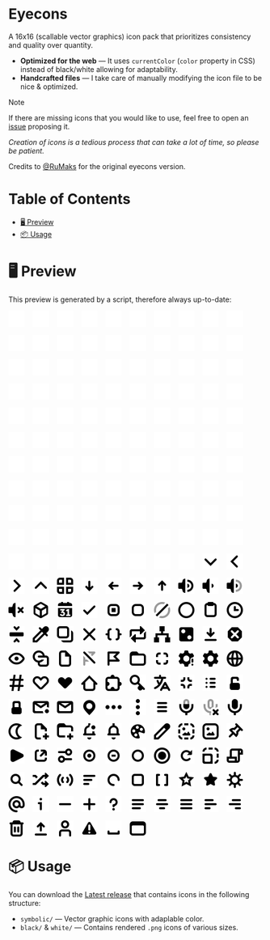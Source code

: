 # Eyecons

A 16x16 (scallable vector graphics) icon pack that prioritizes consistency and quality over quantity.

- **Optimized for the web** — It uses `currentColor` (`color` property in CSS) instead of black/white allowing for adaptability.
- **Handcrafted files** — I take care of manually modifying the icon file to be nice & optimized.

> [!NOTE]
> If there are missing icons that you would like to use, feel free to open an [issue](https://github.com/bbfh-dev/eyecons/issues/new) proposing it.
>
> *Creation of icons is a tedious process that can take a lot of time, so please be patient.*

Credits to [@RuMaks](https://github.com/rumaks-xyz) for the original eyecons version.

# Table of Contents

<!-- vim-markdown-toc GFM -->

* [🖥️ Preview](#-preview)
* [📦 Usage](#-usage)

<!-- vim-markdown-toc -->

# 🖥️ Preview

This preview is generated by a script, therefore always up-to-date:

<div style="display: flex; gap: 1rem; flex-wrap: wrap;">
<!-- begin preview -->
<img src="./.github/preview/white__angle_down.png#gh-dark-mode-only" width="32px" height="32px" />
<img src="./.github/preview/white__angle_left.png#gh-dark-mode-only" width="32px" height="32px" />
<img src="./.github/preview/white__angle_right.png#gh-dark-mode-only" width="32px" height="32px" />
<img src="./.github/preview/white__angle_up.png#gh-dark-mode-only" width="32px" height="32px" />
<img src="./.github/preview/white__apps.png#gh-dark-mode-only" width="32px" height="32px" />
<img src="./.github/preview/white__arrow_down.png#gh-dark-mode-only" width="32px" height="32px" />
<img src="./.github/preview/white__arrow_left.png#gh-dark-mode-only" width="32px" height="32px" />
<img src="./.github/preview/white__arrow_right.png#gh-dark-mode-only" width="32px" height="32px" />
<img src="./.github/preview/white__arrow_up.png#gh-dark-mode-only" width="32px" height="32px" />
<img src="./.github/preview/white__audio_volume-high.png#gh-dark-mode-only" width="32px" height="32px" />
<img src="./.github/preview/white__audio_volume-low.png#gh-dark-mode-only" width="32px" height="32px" />
<img src="./.github/preview/white__audio_volume-medium.png#gh-dark-mode-only" width="32px" height="32px" />
<img src="./.github/preview/white__audio_volume-mute.png#gh-dark-mode-only" width="32px" height="32px" />
<img src="./.github/preview/white__box.png#gh-dark-mode-only" width="32px" height="32px" />
<img src="./.github/preview/white__calendar.png#gh-dark-mode-only" width="32px" height="32px" />
<img src="./.github/preview/white__check.png#gh-dark-mode-only" width="32px" height="32px" />
<img src="./.github/preview/white__checkbox-checked.png#gh-dark-mode-only" width="32px" height="32px" />
<img src="./.github/preview/white__checkbox-unchecked.png#gh-dark-mode-only" width="32px" height="32px" />
<img src="./.github/preview/white__circle-crossed.png#gh-dark-mode-only" width="32px" height="32px" />
<img src="./.github/preview/white__circle.png#gh-dark-mode-only" width="32px" height="32px" />
<img src="./.github/preview/white__clipboard.png#gh-dark-mode-only" width="32px" height="32px" />
<img src="./.github/preview/white__clock.png#gh-dark-mode-only" width="32px" height="32px" />
<img src="./.github/preview/white__collapse.png#gh-dark-mode-only" width="32px" height="32px" />
<img src="./.github/preview/white__color_picker.png#gh-dark-mode-only" width="32px" height="32px" />
<img src="./.github/preview/white__copy.png#gh-dark-mode-only" width="32px" height="32px" />
<img src="./.github/preview/white__cross.png#gh-dark-mode-only" width="32px" height="32px" />
<img src="./.github/preview/white__curly_braces.png#gh-dark-mode-only" width="32px" height="32px" />
<img src="./.github/preview/white__cycle.png#gh-dark-mode-only" width="32px" height="32px" />
<img src="./.github/preview/white__diagram.png#gh-dark-mode-only" width="32px" height="32px" />
<img src="./.github/preview/white__dice.png#gh-dark-mode-only" width="32px" height="32px" />
<img src="./.github/preview/white__download.png#gh-dark-mode-only" width="32px" height="32px" />
<img src="./.github/preview/white__error.png#gh-dark-mode-only" width="32px" height="32px" />
<img src="./.github/preview/white__eye.png#gh-dark-mode-only" width="32px" height="32px" />
<img src="./.github/preview/white__eyecons.png#gh-dark-mode-only" width="32px" height="32px" />
<img src="./.github/preview/white__file.png#gh-dark-mode-only" width="32px" height="32px" />
<img src="./.github/preview/white__flag-crossed.png#gh-dark-mode-only" width="32px" height="32px" />
<img src="./.github/preview/white__flag.png#gh-dark-mode-only" width="32px" height="32px" />
<img src="./.github/preview/white__folder.png#gh-dark-mode-only" width="32px" height="32px" />
<img src="./.github/preview/white__fullscreen.png#gh-dark-mode-only" width="32px" height="32px" />
<img src="./.github/preview/white__gear-exclamation.png#gh-dark-mode-only" width="32px" height="32px" />
<img src="./.github/preview/white__gear.png#gh-dark-mode-only" width="32px" height="32px" />
<img src="./.github/preview/white__globe.png#gh-dark-mode-only" width="32px" height="32px" />
<img src="./.github/preview/white__hashtag.png#gh-dark-mode-only" width="32px" height="32px" />
<img src="./.github/preview/white__heart-outline.png#gh-dark-mode-only" width="32px" height="32px" />
<img src="./.github/preview/white__heart.png#gh-dark-mode-only" width="32px" height="32px" />
<img src="./.github/preview/white__home.png#gh-dark-mode-only" width="32px" height="32px" />
<img src="./.github/preview/white__jigsaw.png#gh-dark-mode-only" width="32px" height="32px" />
<img src="./.github/preview/white__key.png#gh-dark-mode-only" width="32px" height="32px" />
<img src="./.github/preview/white__language.png#gh-dark-mode-only" width="32px" height="32px" />
<img src="./.github/preview/white__leave_fullscreen.png#gh-dark-mode-only" width="32px" height="32px" />
<img src="./.github/preview/white__list.png#gh-dark-mode-only" width="32px" height="32px" />
<img src="./.github/preview/white__lock-open.png#gh-dark-mode-only" width="32px" height="32px" />
<img src="./.github/preview/white__lock.png#gh-dark-mode-only" width="32px" height="32px" />
<img src="./.github/preview/white__mail-notification.png#gh-dark-mode-only" width="32px" height="32px" />
<img src="./.github/preview/white__mail.png#gh-dark-mode-only" width="32px" height="32px" />
<img src="./.github/preview/white__map_pin.png#gh-dark-mode-only" width="32px" height="32px" />
<img src="./.github/preview/white__menu_dots_horizontal.png#gh-dark-mode-only" width="32px" height="32px" />
<img src="./.github/preview/white__menu_dots_vertical.png#gh-dark-mode-only" width="32px" height="32px" />
<img src="./.github/preview/white__menu_hamburger.png#gh-dark-mode-only" width="32px" height="32px" />
<img src="./.github/preview/white__microphone-medium.png#gh-dark-mode-only" width="32px" height="32px" />
<img src="./.github/preview/white__microphone-mute.png#gh-dark-mode-only" width="32px" height="32px" />
<img src="./.github/preview/white__microphone.png#gh-dark-mode-only" width="32px" height="32px" />
<img src="./.github/preview/white__moon.png#gh-dark-mode-only" width="32px" height="32px" />
<img src="./.github/preview/white__new_file.png#gh-dark-mode-only" width="32px" height="32px" />
<img src="./.github/preview/white__new_folder.png#gh-dark-mode-only" width="32px" height="32px" />
<img src="./.github/preview/white__notification-unread.png#gh-dark-mode-only" width="32px" height="32px" />
<img src="./.github/preview/white__notification.png#gh-dark-mode-only" width="32px" height="32px" />
<img src="./.github/preview/white__pallete.png#gh-dark-mode-only" width="32px" height="32px" />
<img src="./.github/preview/white__pencil.png#gh-dark-mode-only" width="32px" height="32px" />
<img src="./.github/preview/white__picture-placeholder.png#gh-dark-mode-only" width="32px" height="32px" />
<img src="./.github/preview/white__picture.png#gh-dark-mode-only" width="32px" height="32px" />
<img src="./.github/preview/white__pin.png#gh-dark-mode-only" width="32px" height="32px" />
<img src="./.github/preview/white__play.png#gh-dark-mode-only" width="32px" height="32px" />
<img src="./.github/preview/white__popout.png#gh-dark-mode-only" width="32px" height="32px" />
<img src="./.github/preview/white__properties.png#gh-dark-mode-only" width="32px" height="32px" />
<img src="./.github/preview/white__radio-checked.png#gh-dark-mode-only" width="32px" height="32px" />
<img src="./.github/preview/white__radio-mixed.png#gh-dark-mode-only" width="32px" height="32px" />
<img src="./.github/preview/white__radio-unchecked.png#gh-dark-mode-only" width="32px" height="32px" />
<img src="./.github/preview/white__record.png#gh-dark-mode-only" width="32px" height="32px" />
<img src="./.github/preview/white__refresh.png#gh-dark-mode-only" width="32px" height="32px" />
<img src="./.github/preview/white__scaling.png#gh-dark-mode-only" width="32px" height="32px" />
<img src="./.github/preview/white__scroll.png#gh-dark-mode-only" width="32px" height="32px" />
<img src="./.github/preview/white__search.png#gh-dark-mode-only" width="32px" height="32px" />
<img src="./.github/preview/white__shuffle.png#gh-dark-mode-only" width="32px" height="32px" />
<img src="./.github/preview/white__signal.png#gh-dark-mode-only" width="32px" height="32px" />
<img src="./.github/preview/white__sort.png#gh-dark-mode-only" width="32px" height="32px" />
<img src="./.github/preview/white__spinner.png#gh-dark-mode-only" width="32px" height="32px" />
<img src="./.github/preview/white__square.png#gh-dark-mode-only" width="32px" height="32px" />
<img src="./.github/preview/white__square_brackets.png#gh-dark-mode-only" width="32px" height="32px" />
<img src="./.github/preview/white__star-outline.png#gh-dark-mode-only" width="32px" height="32px" />
<img src="./.github/preview/white__star.png#gh-dark-mode-only" width="32px" height="32px" />
<img src="./.github/preview/white__sun.png#gh-dark-mode-only" width="32px" height="32px" />
<img src="./.github/preview/white__symbol_at.png#gh-dark-mode-only" width="32px" height="32px" />
<img src="./.github/preview/white__symbol_info.png#gh-dark-mode-only" width="32px" height="32px" />
<img src="./.github/preview/white__symbol_minus_sign.png#gh-dark-mode-only" width="32px" height="32px" />
<img src="./.github/preview/white__symbol_plus_sign.png#gh-dark-mode-only" width="32px" height="32px" />
<img src="./.github/preview/white__symbol_question_mark.png#gh-dark-mode-only" width="32px" height="32px" />
<img src="./.github/preview/white__text.png#gh-dark-mode-only" width="32px" height="32px" />
<img src="./.github/preview/white__text_align_center.png#gh-dark-mode-only" width="32px" height="32px" />
<img src="./.github/preview/white__text_align_justify.png#gh-dark-mode-only" width="32px" height="32px" />
<img src="./.github/preview/white__text_align_left.png#gh-dark-mode-only" width="32px" height="32px" />
<img src="./.github/preview/white__text_align_right.png#gh-dark-mode-only" width="32px" height="32px" />
<img src="./.github/preview/white__trashcan.png#gh-dark-mode-only" width="32px" height="32px" />
<img src="./.github/preview/white__upload.png#gh-dark-mode-only" width="32px" height="32px" />
<img src="./.github/preview/white__user.png#gh-dark-mode-only" width="32px" height="32px" />
<img src="./.github/preview/white__warning.png#gh-dark-mode-only" width="32px" height="32px" />
<img src="./.github/preview/white__whitespace.png#gh-dark-mode-only" width="32px" height="32px" />
<img src="./.github/preview/white__window.png#gh-dark-mode-only" width="32px" height="32px" />
<img src="./.github/preview/black__angle_down.png#gh-light-mode-only" width="32px" height="32px" />
<img src="./.github/preview/black__angle_left.png#gh-light-mode-only" width="32px" height="32px" />
<img src="./.github/preview/black__angle_right.png#gh-light-mode-only" width="32px" height="32px" />
<img src="./.github/preview/black__angle_up.png#gh-light-mode-only" width="32px" height="32px" />
<img src="./.github/preview/black__apps.png#gh-light-mode-only" width="32px" height="32px" />
<img src="./.github/preview/black__arrow_down.png#gh-light-mode-only" width="32px" height="32px" />
<img src="./.github/preview/black__arrow_left.png#gh-light-mode-only" width="32px" height="32px" />
<img src="./.github/preview/black__arrow_right.png#gh-light-mode-only" width="32px" height="32px" />
<img src="./.github/preview/black__arrow_up.png#gh-light-mode-only" width="32px" height="32px" />
<img src="./.github/preview/black__audio_volume-high.png#gh-light-mode-only" width="32px" height="32px" />
<img src="./.github/preview/black__audio_volume-low.png#gh-light-mode-only" width="32px" height="32px" />
<img src="./.github/preview/black__audio_volume-medium.png#gh-light-mode-only" width="32px" height="32px" />
<img src="./.github/preview/black__audio_volume-mute.png#gh-light-mode-only" width="32px" height="32px" />
<img src="./.github/preview/black__box.png#gh-light-mode-only" width="32px" height="32px" />
<img src="./.github/preview/black__calendar.png#gh-light-mode-only" width="32px" height="32px" />
<img src="./.github/preview/black__check.png#gh-light-mode-only" width="32px" height="32px" />
<img src="./.github/preview/black__checkbox-checked.png#gh-light-mode-only" width="32px" height="32px" />
<img src="./.github/preview/black__checkbox-unchecked.png#gh-light-mode-only" width="32px" height="32px" />
<img src="./.github/preview/black__circle-crossed.png#gh-light-mode-only" width="32px" height="32px" />
<img src="./.github/preview/black__circle.png#gh-light-mode-only" width="32px" height="32px" />
<img src="./.github/preview/black__clipboard.png#gh-light-mode-only" width="32px" height="32px" />
<img src="./.github/preview/black__clock.png#gh-light-mode-only" width="32px" height="32px" />
<img src="./.github/preview/black__collapse.png#gh-light-mode-only" width="32px" height="32px" />
<img src="./.github/preview/black__color_picker.png#gh-light-mode-only" width="32px" height="32px" />
<img src="./.github/preview/black__copy.png#gh-light-mode-only" width="32px" height="32px" />
<img src="./.github/preview/black__cross.png#gh-light-mode-only" width="32px" height="32px" />
<img src="./.github/preview/black__curly_braces.png#gh-light-mode-only" width="32px" height="32px" />
<img src="./.github/preview/black__cycle.png#gh-light-mode-only" width="32px" height="32px" />
<img src="./.github/preview/black__diagram.png#gh-light-mode-only" width="32px" height="32px" />
<img src="./.github/preview/black__dice.png#gh-light-mode-only" width="32px" height="32px" />
<img src="./.github/preview/black__download.png#gh-light-mode-only" width="32px" height="32px" />
<img src="./.github/preview/black__error.png#gh-light-mode-only" width="32px" height="32px" />
<img src="./.github/preview/black__eye.png#gh-light-mode-only" width="32px" height="32px" />
<img src="./.github/preview/black__eyecons.png#gh-light-mode-only" width="32px" height="32px" />
<img src="./.github/preview/black__file.png#gh-light-mode-only" width="32px" height="32px" />
<img src="./.github/preview/black__flag-crossed.png#gh-light-mode-only" width="32px" height="32px" />
<img src="./.github/preview/black__flag.png#gh-light-mode-only" width="32px" height="32px" />
<img src="./.github/preview/black__folder.png#gh-light-mode-only" width="32px" height="32px" />
<img src="./.github/preview/black__fullscreen.png#gh-light-mode-only" width="32px" height="32px" />
<img src="./.github/preview/black__gear-exclamation.png#gh-light-mode-only" width="32px" height="32px" />
<img src="./.github/preview/black__gear.png#gh-light-mode-only" width="32px" height="32px" />
<img src="./.github/preview/black__globe.png#gh-light-mode-only" width="32px" height="32px" />
<img src="./.github/preview/black__hashtag.png#gh-light-mode-only" width="32px" height="32px" />
<img src="./.github/preview/black__heart-outline.png#gh-light-mode-only" width="32px" height="32px" />
<img src="./.github/preview/black__heart.png#gh-light-mode-only" width="32px" height="32px" />
<img src="./.github/preview/black__home.png#gh-light-mode-only" width="32px" height="32px" />
<img src="./.github/preview/black__jigsaw.png#gh-light-mode-only" width="32px" height="32px" />
<img src="./.github/preview/black__key.png#gh-light-mode-only" width="32px" height="32px" />
<img src="./.github/preview/black__language.png#gh-light-mode-only" width="32px" height="32px" />
<img src="./.github/preview/black__leave_fullscreen.png#gh-light-mode-only" width="32px" height="32px" />
<img src="./.github/preview/black__list.png#gh-light-mode-only" width="32px" height="32px" />
<img src="./.github/preview/black__lock-open.png#gh-light-mode-only" width="32px" height="32px" />
<img src="./.github/preview/black__lock.png#gh-light-mode-only" width="32px" height="32px" />
<img src="./.github/preview/black__mail-notification.png#gh-light-mode-only" width="32px" height="32px" />
<img src="./.github/preview/black__mail.png#gh-light-mode-only" width="32px" height="32px" />
<img src="./.github/preview/black__map_pin.png#gh-light-mode-only" width="32px" height="32px" />
<img src="./.github/preview/black__menu_dots_horizontal.png#gh-light-mode-only" width="32px" height="32px" />
<img src="./.github/preview/black__menu_dots_vertical.png#gh-light-mode-only" width="32px" height="32px" />
<img src="./.github/preview/black__menu_hamburger.png#gh-light-mode-only" width="32px" height="32px" />
<img src="./.github/preview/black__microphone-medium.png#gh-light-mode-only" width="32px" height="32px" />
<img src="./.github/preview/black__microphone-mute.png#gh-light-mode-only" width="32px" height="32px" />
<img src="./.github/preview/black__microphone.png#gh-light-mode-only" width="32px" height="32px" />
<img src="./.github/preview/black__moon.png#gh-light-mode-only" width="32px" height="32px" />
<img src="./.github/preview/black__new_file.png#gh-light-mode-only" width="32px" height="32px" />
<img src="./.github/preview/black__new_folder.png#gh-light-mode-only" width="32px" height="32px" />
<img src="./.github/preview/black__notification-unread.png#gh-light-mode-only" width="32px" height="32px" />
<img src="./.github/preview/black__notification.png#gh-light-mode-only" width="32px" height="32px" />
<img src="./.github/preview/black__pallete.png#gh-light-mode-only" width="32px" height="32px" />
<img src="./.github/preview/black__pencil.png#gh-light-mode-only" width="32px" height="32px" />
<img src="./.github/preview/black__picture-placeholder.png#gh-light-mode-only" width="32px" height="32px" />
<img src="./.github/preview/black__picture.png#gh-light-mode-only" width="32px" height="32px" />
<img src="./.github/preview/black__pin.png#gh-light-mode-only" width="32px" height="32px" />
<img src="./.github/preview/black__play.png#gh-light-mode-only" width="32px" height="32px" />
<img src="./.github/preview/black__popout.png#gh-light-mode-only" width="32px" height="32px" />
<img src="./.github/preview/black__properties.png#gh-light-mode-only" width="32px" height="32px" />
<img src="./.github/preview/black__radio-checked.png#gh-light-mode-only" width="32px" height="32px" />
<img src="./.github/preview/black__radio-mixed.png#gh-light-mode-only" width="32px" height="32px" />
<img src="./.github/preview/black__radio-unchecked.png#gh-light-mode-only" width="32px" height="32px" />
<img src="./.github/preview/black__record.png#gh-light-mode-only" width="32px" height="32px" />
<img src="./.github/preview/black__refresh.png#gh-light-mode-only" width="32px" height="32px" />
<img src="./.github/preview/black__scaling.png#gh-light-mode-only" width="32px" height="32px" />
<img src="./.github/preview/black__scroll.png#gh-light-mode-only" width="32px" height="32px" />
<img src="./.github/preview/black__search.png#gh-light-mode-only" width="32px" height="32px" />
<img src="./.github/preview/black__shuffle.png#gh-light-mode-only" width="32px" height="32px" />
<img src="./.github/preview/black__signal.png#gh-light-mode-only" width="32px" height="32px" />
<img src="./.github/preview/black__sort.png#gh-light-mode-only" width="32px" height="32px" />
<img src="./.github/preview/black__spinner.png#gh-light-mode-only" width="32px" height="32px" />
<img src="./.github/preview/black__square.png#gh-light-mode-only" width="32px" height="32px" />
<img src="./.github/preview/black__square_brackets.png#gh-light-mode-only" width="32px" height="32px" />
<img src="./.github/preview/black__star-outline.png#gh-light-mode-only" width="32px" height="32px" />
<img src="./.github/preview/black__star.png#gh-light-mode-only" width="32px" height="32px" />
<img src="./.github/preview/black__sun.png#gh-light-mode-only" width="32px" height="32px" />
<img src="./.github/preview/black__symbol_at.png#gh-light-mode-only" width="32px" height="32px" />
<img src="./.github/preview/black__symbol_info.png#gh-light-mode-only" width="32px" height="32px" />
<img src="./.github/preview/black__symbol_minus_sign.png#gh-light-mode-only" width="32px" height="32px" />
<img src="./.github/preview/black__symbol_plus_sign.png#gh-light-mode-only" width="32px" height="32px" />
<img src="./.github/preview/black__symbol_question_mark.png#gh-light-mode-only" width="32px" height="32px" />
<img src="./.github/preview/black__text.png#gh-light-mode-only" width="32px" height="32px" />
<img src="./.github/preview/black__text_align_center.png#gh-light-mode-only" width="32px" height="32px" />
<img src="./.github/preview/black__text_align_justify.png#gh-light-mode-only" width="32px" height="32px" />
<img src="./.github/preview/black__text_align_left.png#gh-light-mode-only" width="32px" height="32px" />
<img src="./.github/preview/black__text_align_right.png#gh-light-mode-only" width="32px" height="32px" />
<img src="./.github/preview/black__trashcan.png#gh-light-mode-only" width="32px" height="32px" />
<img src="./.github/preview/black__upload.png#gh-light-mode-only" width="32px" height="32px" />
<img src="./.github/preview/black__user.png#gh-light-mode-only" width="32px" height="32px" />
<img src="./.github/preview/black__warning.png#gh-light-mode-only" width="32px" height="32px" />
<img src="./.github/preview/black__whitespace.png#gh-light-mode-only" width="32px" height="32px" />
<img src="./.github/preview/black__window.png#gh-light-mode-only" width="32px" height="32px" />
<!-- end preview -->
</div>

# 📦 Usage

You can download the [Latest release](https://github.com/bbfh-dev/eyecons/releases/latest) that contains icons in the following structure:

- `symbolic/` — Vector graphic icons with adaplable color.
- `black/` & `white/` — Contains rendered `.png` icons of various sizes.
